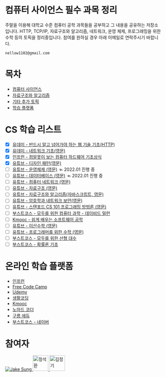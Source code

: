 # 컴퓨터 사이언스 필수 과목 정리
주말을 이용해 대학교 수준 컴퓨터 공학 과목들을 공부하고 그 내용을 공유하는 저장소입니다. HTTP, TCP/IP, 자료구조와 알고리즘, 네트워크, 운영 체제, 프로그래밍을 위한 수학 등의 토픽을 정리중입니다. 참여를 원하실 경우 아래 이메일로 연락주시기 바랍니다. 
```
nellow1102@gmail.com
```

# 목차
- [컴퓨터 사이언스](#cs-학습-리스트)
- [자료구조와 알고리즘](#자료구조와-알고리즘)
- [기타 추가 토픽](#기타-추가-토픽)
- [학습 플랫폼](#온라인-학습-플랫폼)

# CS 학습 리스트
- [X] [유데미 - 반드시 알고 넘어가야 하는 웹 기술 기초(HTTP)](https://www.udemy.com/course/web-technology-fundamentals/)
- [X] [유데미 - 네트워크 기초(영문)](https://www.udemy.com/course/networking-concepts-for-beginners/learn/lecture/6060530?start=15#overview)
- [X] [인프런 - 컴알못이 보는 컴퓨터 하드웨어 기초상식](https://www.inflearn.com/course/%EC%BB%B4%ED%93%A8%ED%84%B0-%ED%95%98%EB%93%9C%EC%9B%A8%EC%96%B4-%EA%B8%B0%EC%B4%88%EC%83%81%EC%8B%9D/dashboard) 
- [X] [유튜브 - 디자인 패턴(영문)](https://youtube.com/playlist?list=PLZlA0Gpn_vH_CthENcPCM0Dww6a5XYC7f) 
- [ ] [유튜브 - 운영체제 (영문)](https://youtube.com/playlist?list=PLBlnK6fEyqRiVhbXDGLXDk_OQAeuVcp2O) ☜ 2022.01 진행 중
- [ ] [유튜브 - 데이터베이스 (영문)](https://www.youtube.com/playlist?list=PLBlnK6fEyqRi_CUQ-FXxgzKQ1dwr_ZJWZ) ☜ 2022.01 진행 중
- [ ] [유튜브 - 컴퓨터 네트워크 (영문)](https://youtube.com/playlist?list=PLBlnK6fEyqRgMCUAG0XRw78UA8qnv6jEx) 
- [ ] [유튜브 - 자료구조 (영문)](https://youtube.com/playlist?list=PLBlnK6fEyqRj9lld8sWIUNwlKfdUoPd1Y)
- [ ] [유튜브 - 자료구조와 알고리즘(자바스크립트, 영문)](https://youtube.com/playlist?list=PLn2ipk-jqgZiAHiA70hOxAj8RMUeqYNK3)
- [ ] [유튜브 - 암호학과 네트워크 보안(영문)](https://youtube.com/playlist?list=PLBlnK6fEyqRgJU3EsOYDTW7m6SUmW6kII)
- [ ] [유튜브 - 스탠포드 CS 101 프로그래밍 방법론 (영문)](https://youtu.be/KkMDCCdjyW8)
- [ ] [부스트코스 - 모두를 위한 컴퓨터 과학 - 데이비드 밀런](https://www.boostcourse.org/cs112)
- [ ] [Kmooc - 쉽게 배우는 소프트웨어 공학](http://www.kmooc.kr/courses/course-v1:KONGJUk+FD_KNU03+2021_01/course/)
- [ ] [유튜브 - 이산수학 (영문)](https://youtube.com/playlist?list=PLBlnK6fEyqRhqJPDXcvYlLfXPh37L89g3)
- [ ] [유튜브 - 프로그래머를 위한 수학 (영문)](https://youtube.com/playlist?list=PLWKjhJtqVAbndUuYBE5sVViMIvyzp_dB1)
- [ ] [부스트코스 - 모두를 위한 선형 대수](https://www.boostcourse.org/ai151)
- [ ] [부스트코스 - 확률론 기초](https://www.boostcourse.org/ai152)

# 온라인 학습 플랫폼
- [인프런](https://www.inflearn.com/)
- [Free Code Camp](https://www.freecodecamp.org/learn)
- [Udemy](https://www.udemy.com/)
- [생활코딩](https://opentutorials.org/course/1) 
- [Kmooc](http://www.kmooc.kr/) 
- [노마드 코더](https://nomadcoders.co/)
- [구름 에듀](https://edu.goorm.io/) 
- [부스트코스 - 네이버](https://www.boostcourse.org/opencourse)

# 참여자
<a href="https://github.com/developerasun">
<img src="https://github.com/developerasun.png?size=50" alt="Jake Sung"/>
</a>

<a href="https://github.com/jshhhhh">
<img src="https://github.com/jshhhhh.png" width=50px height=50px alt="정석환"/>
</a>

<a href="https://github.com/omago123">
<img src="https://github.com/omago123.png" width=50px height=50px alt="김정기"/>
</a>